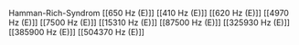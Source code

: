 Hamman-Rich-Syndrom
[[650 Hz (E)]]
[[410 Hz (E)]]
[[620 Hz (E)]]
[[4970 Hz (E)]]
[[7500 Hz (E)]]
[[15310 Hz (E)]]
[[87500 Hz (E)]]
[[325930 Hz (E)]]
[[385900 Hz (E)]]
[[504370 Hz (E)]]